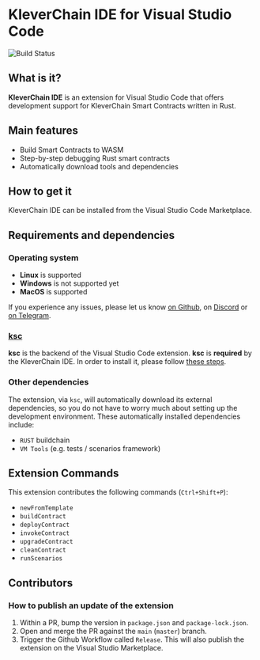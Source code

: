 # KleverChain IDE for Visual Studio Code

![Build Status](https://github.com/klever-io/kvm-ide-vscode/actions/workflows/build.yml/badge.svg)

## What is it?

**KleverChain IDE** is an extension for Visual Studio Code that offers development support for KleverChain Smart Contracts written in Rust.

## Main features

 - Build Smart Contracts to WASM
 - Step-by-step debugging Rust smart contracts
 - Automatically download tools and dependencies
 <!-- - Rust debugger support for managed types - see [the installation guide](#installing-the-rust-debugger-pretty-printer-script) -->

## How to get it

KleverChain IDE can be installed from the Visual Studio Code Marketplace.

## Requirements and dependencies

### Operating system

 - **Linux** is supported
 - **Windows** is not supported yet
 - **MacOS** is supported

If you experience any issues, please let us know [on Github](https://github.com/klever-io/kvm-ide-vscode/issues), on [Discord](http://discord.gg/klever_io) or [on Telegram](https://t.me/klever_io).

### [ksc](https://github.com/klever-io/klever-vm-sdk-rs)

**ksc** is the backend of the Visual Studio Code extension. **ksc** is **required** by the KleverChain IDE. In order to install it, please follow [these steps](https://docs.klever.org).

### Other dependencies

The extension, via `ksc`, will automatically download its external dependencies, so you do not have to worry much about setting up the development environment. These automatically installed dependencies include:

* `RUST` buildchain
* `VM Tools` (e.g. tests / scenarios framework)

## Extension Commands

This extension contributes the following commands (`Ctrl+Shift+P`):

* `newFromTemplate`
* `buildContract`
* `deployContract`
* `invokeContract`
* `upgradeContract`
* `cleanContract`
* `runScenarios`

<!-- ## Installing the rust debugger pretty printer script

The rust debugger pretty printer script for LLDB allows proper viewing of managed types (BigUint, ManagedBuffer etc.) when debugging smart contract rust tests.

Prerequisites: First, make sure that the [CodeLLDB](https://github.com/vadimcn/vscode-lldb) extension is installed. This can be done directly from Visual Studio Code extensions menu.

Then, from Visual Studio Code open the command menu via `Ctrl+Shift+P` and run `KleverChain: Install the rust debugger pretty printer script`. If this option isn't present, make sure you have the latest version of the `KleverChain` Visual Studio Code extension.

You will be prompted for the repository, branch and path for the pretty printer script. Simply leave the options blank in order to install the latest version of the script from mx-sdk-rs. -->

## Contributors

### How to publish an update of the extension

1. Within a PR, bump the version in `package.json` and `package-lock.json`.
2. Open and merge the PR against the `main` (`master`) branch.
3. Trigger the Github Workflow called `Release`. This will also publish the extension on the Visual Studio Marketplace.
